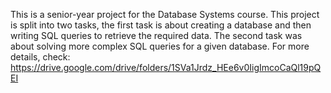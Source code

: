 This is a senior-year project for the Database Systems course. This project is split into two tasks, the first task is about creating a database and then writing SQL queries to retrieve the required data. The second task was about solving more complex SQL queries for a given database. For more details, check: https://drive.google.com/drive/folders/1SVa1Jrdz_HEe6v0IigImcoCaQl19pQEI
